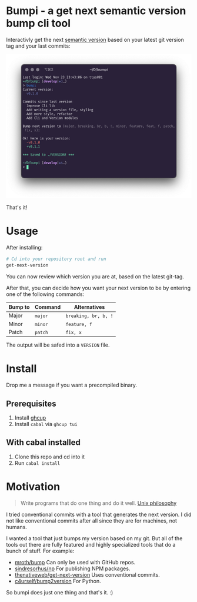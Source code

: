 # Bumpi - a get next semantic version bump cli tool

Interactivly get the next [semantic version](https://semver.org/) based on your latest git version tag and your last commits:

![Usage](./docs/Usage.png)

That's it!

# Usage

After installing:

```bash
# Cd into your repository root and run
get-next-version
```

You can now review which version you are at, based on the latest git-tag.

After that, you can decide how you want your next version to be by entering one of the following commands:

| Bump to | Command | Alternatives         |
| ------- | ------- | -------------------- |
| Major   | `major` | `breaking, br, b, !` |
| Minor   | `minor` | `feature, f`         |
| Patch   | `patch` | `fix, x`             |

The output will be safed into a `VERSION` file.

# Install

Drop me a message if you want a precompiled binary.

## Prerequisites

1. Install [ghcup](https://www.haskell.org/ghcup/)
2. Install `cabal` via `ghcup tui`

## With cabal installed

1. Clone this repo and cd into it
2. Run `cabal install`

# Motivation

> Write programs that do one thing and do it well. [Unix philosophy](https://en.wikipedia.org/wiki/Unix_philosophy)

I tried conventional commits with a tool that generates the next version. I did not like conventional commits after all since they are for machines, not humans.

I wanted a tool that just bumps my version based on my git. But all of the tools out there are fully featured and highly specialized tools that do a bunch of stuff. For example:

  - [mroth/bump](https://github.com/mroth/bump) Can only be used with GitHub repos.
  - [sindresorhus/np](https://github.com/sindresorhus/np) For publishing NPM packages.
  - [thenativeweb/get-next-version](https://github.com/thenativeweb/get-next-version) Uses conventional commits.
  - [c4urself/bump2version](https://github.com/c4urself/bump2version) For Python.

So bumpi does just one thing and that's it. :)
